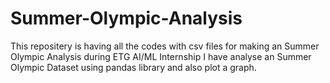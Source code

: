 # Summer-Olympic-Analysis
This repositery is having all the codes with csv files for making an Summer Olympic Analysis during ETG AI/ML Internship
I have analyse an Summer Olympic Dataset using pandas library and also plot a graph. 

